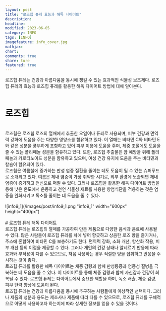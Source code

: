 ```yaml
---
layout: post
title: "로즈힙 퓨레 효능과 해독 다이어트"
description:
headline:
modified: 2023-06-05
category: INFO
tags: [INFO]
imagefeature: info_cover.jpg
mathjax:
chart:
comments: true
share: ture
featured: true
---
```



로즈힙 퓨레는 건강과 아름다움을 동시에 챙길 수 있는 효과적인 식물성 보조제다. 로즈힙 퓨레의 효능과 로즈힙 퓨레를 활용한 해독 다이어트 방법에 대해 알아본다.  
<br/>
# 로즈힙  
<br/>
로즈힙은 로즈힙 로즈의 열매에서 추출한 오일이나 퓨레로 사용되며, 피부 건강과 면역력 강화에 도움을 주는 다양한 영양소를 함유하고 있다. 이 열매는 비타민 C와 비타민 E와 같은 성분을 풍부하게 포함하고 있어 피부 미용에 도움을 주며, 체중 조절에도 도움을 줄 수 있는 폴리페놀 성분을 함유하고 있다. 또한, 로즈힙 추출물은 암 예방을 위해 폴리페놀과 카로티노이드 성분을 함유하고 있으며, 여성 건강 유지에 도움을 주는 비타민과 칼슘이 함유되어 있다.  
<br/>
로즈힙은 여름철에 증가하는 만성 염증 질환을 줄이는 데도 도움이 될 수 있는 슈퍼푸드로 소개되고 있다. 여름은 체내 염증이 가장 취약한 시기로, 외부 환경에 노출되면 체내 염증이 증가하고 전신으로 퍼질 수 있다. 그러나 로즈힙을 활용한 해독 다이어트 방법을 통해 낮은 온도에서 운동하고 천연 식물성 재료를 사용한 항염식단을 적용하는 것은 염증을 완화시키고 독소를 줄이는 데 도움을 줄 수 있다.  
<br/>
<br/>
![info9_1](/images/post/info9_1.png "info9_1" width="600px" height="400px")  
<br/>
<br/>
# 로즈힙 퓨레 해독 다이어트  
<br/>
로즈힙 퓨레는 로즈힙의 열매를 가공하여 만든 제품으로 다양한 음식과 음료에 사용될 수 있다. 많은 사람들이 로즈힙 퓨레를 차에 넣어 향긋하고 상큼한 로즈 향을 즐기거나, 주스에 혼합하여 비타민 C를 보충하기도 한다. 면역력 강화, 소화 개선, 항산화 작용, 피부 개선 등의 이점을 제공할 수 있다. 그러나 개인의 건강 상태나 알레르기 반응에 따라 효과와 부작용이 다를 수 있으므로, 처음 사용하는 경우 적절한 양을 섭취하고 반응을 주시하는 것이 좋다.  
<br/>
로즈힙 퓨레를 활용한 해독 다이어트는 체중 감량과 함께 만성통증과 염증성 질병을 극복하는 데 도움을 줄 수 있다. 이 다이어트를 통해 체중 감량과 함께 자신감과 건강이 회복될 수 있다. 로즈힙 퓨레는 다이어트에서 중요한 역할을 하며, 독소 배출, 체중 감량, 피부 탄력 향상에 도움이 된다.  
<br/>
로즈힙 퓨레는 건강과 아름다움을 동시에 추구하는 사람들에게 이상적인 선택이다. 그러나 제품의 성분과 용도는 제조사나 제품에 따라 다를 수 있으므로, 로즈힙 퓨레를 구체적으로 어떻게 사용하고자 하는지에 따라 상세한 정보를 얻을 수 있을 것이다.  